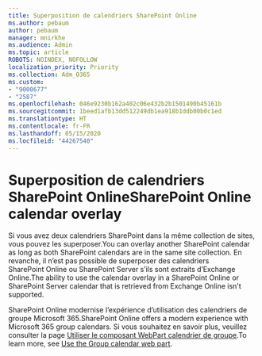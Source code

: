 ```yaml
---
title: Superposition de calendriers SharePoint Online
ms.author: pebaum
author: pebaum
manager: mnirkhe
ms.audience: Admin
ms.topic: article
ROBOTS: NOINDEX, NOFOLLOW
localization_priority: Priority
ms.collection: Adm_O365
ms.custom:
- "9000677"
- "2587"
ms.openlocfilehash: 046e9230b162a402c06e432b2b1501490b45161b
ms.sourcegitcommit: 1beed1afb13dd512249db1ea918b1ddb00b0c1ed
ms.translationtype: HT
ms.contentlocale: fr-FR
ms.lasthandoff: 05/15/2020
ms.locfileid: "44267540"
---
```

# <a name="sharepoint-online-calendar-overlay"></a><span data-ttu-id="fcd98-102">Superposition de calendriers SharePoint Online</span><span class="sxs-lookup"><span data-stu-id="fcd98-102">SharePoint Online calendar overlay</span></span>

<span data-ttu-id="fcd98-103">Si vous avez deux calendriers SharePoint dans la même collection de sites, vous pouvez les superposer.</span><span class="sxs-lookup"><span data-stu-id="fcd98-103">You can overlay another SharePoint calendar as long as both SharePoint calendars are in the same site collection.</span></span> <span data-ttu-id="fcd98-104">En revanche, il n’est pas possible de superposer des calendriers SharePoint Online ou SharePoint Server s’ils sont extraits d’Exchange Online.</span><span class="sxs-lookup"><span data-stu-id="fcd98-104">The ability to use the calendar overlay in a SharePoint Online or SharePoint Server calendar that is retrieved from Exchange Online isn't supported.</span></span>

<span data-ttu-id="fcd98-105">SharePoint Online modernise l’expérience d’utilisation des calendriers de groupe Microsoft 365.</span><span class="sxs-lookup"><span data-stu-id="fcd98-105">SharePoint Online offers a modern experience with Microsoft 365 group calendars.</span></span> <span data-ttu-id="fcd98-106">Si vous souhaitez en savoir plus, veuillez consulter la page [Utiliser le composant WebPart calendrier de groupe](https://support.microsoft.com/fr-FR/office/use-the-group-calendar-web-part-eaf3c04d-5699-48cb-8b5e-3caa887d51ce).</span><span class="sxs-lookup"><span data-stu-id="fcd98-106">To learn more, see [Use the Group calendar web part](https://support.microsoft.com/fr-FR/office/use-the-group-calendar-web-part-eaf3c04d-5699-48cb-8b5e-3caa887d51ce).</span></span>
